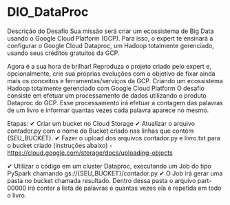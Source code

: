 # DIO_DataProc

Descrição do Desafio
Sua missão será criar um ecossistema de Big Data usando o Google Cloud Platform (GCP). Para isso, o expert te ensinará a configurar o Google Cloud Dataproc, um Hadoop totalmente gerenciado, usando seus créditos gratuitos da GCP.

Agora é a sua hora de brilhar! Reproduza o projeto criado pelo expert e, opcionalmente, crie sua próprias evoluções com o objetivo de fixar ainda mais os conceitos e ferramentas/serviços da GCP.
Criando um ecossistema Hadoop totalmente gerenciado com Google Cloud Platform
O desafio consiste em efetuar um processamento de dados utilizando o produto Dataproc do GCP. Esse processamento irá efetuar a contagem das palavras de um livro e informar quantas vezes cada palavra aparece no mesmo.

Etapas:
✔ Criar um bucket no Cloud Storage ✔ Atualizar o arquivo contador.py com o nome do Bucket criado nas linhas que contém {SEU_BUCKET}. ✔ Fazer o upload dos arquivos contador.py e livro.txt para o bucket criado (instruções abaixo) - https://cloud.google.com/storage/docs/uploading-objects

✔ Utilizar o código em um cluster Dataproc, executando um Job do tipo PySpark chamando gs://{SEU_BUCKET}/contador.py ✔ O Job irá gerar uma pasta no bucket chamada resultado. Dentro dessa pasta o arquivo part-00000 irá conter a lista de palavras e quantas vezes ela é repetida em todo o livro.
